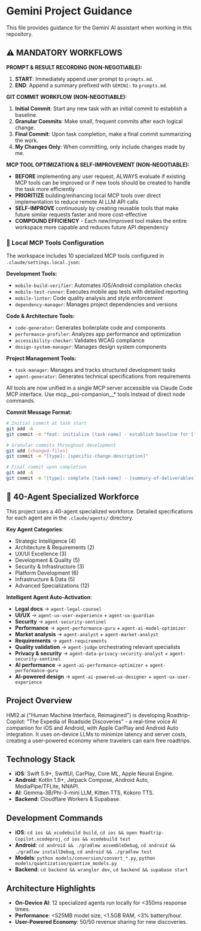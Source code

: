 # Gemini Project Guidance

This file provides guidance for the Gemini AI assistant when working in this repository.

## ⚠️ MANDATORY WORKFLOWS

**PROMPT & RESULT RECORDING (NON-NEGOTIABLE):**
1.  **START**: Immediately append user prompt to `prompts.md`.
2.  **END**: Append a summary prefixed with `GEMINI:` to `prompts.md`.

**GIT COMMIT WORKFLOW (NON-NEGOTIABLE):**
1.  **Initial Commit**: Start any new task with an initial commit to establish a baseline.
2.  **Granular Commits**: Make small, frequent commits after each logical change.
3.  **Final Commit**: Upon task completion, make a final commit summarizing the work.
4.  **My Changes Only**: When committing, only include changes made by me.

**MCP TOOL OPTIMIZATION & SELF-IMPROVEMENT (NON-NEGOTIABLE):**
-   **BEFORE** implementing any user request, ALWAYS evaluate if existing MCP tools can be improved or if new tools should be created to handle the task more efficiently
-   **PRIORITIZE** building/enhancing local MCP tools over direct implementation to reduce remote AI LLM API calls
-   **SELF-IMPROVE** continuously by creating reusable tools that make future similar requests faster and more cost-effective
-   **COMPOUND EFFICIENCY** - Each new/improved tool makes the entire workspace more capable and reduces future API dependency

### 🔧 Local MCP Tools Configuration

The workspace includes 10 specialized MCP tools configured in `.claude/settings.local.json`:

**Development Tools:**
- `mobile-build-verifier`: Automates iOS/Android compilation checks
- `mobile-test-runner`: Executes mobile app tests with detailed reporting
- `mobile-linter`: Code quality analysis and style enforcement
- `dependency-manager`: Manages project dependencies and versions

**Code & Architecture Tools:**
- `code-generator`: Generates boilerplate code and components
- `performance-profiler`: Analyzes app performance and optimization
- `accessibility-checker`: Validates WCAG compliance
- `design-system-manager`: Manages design system components

**Project Management Tools:**
- `task-manager`: Manages and tracks structured development tasks
- `agent-generator`: Generates technical specifications from requirements

All tools are now unified in a single MCP server accessible via Claude Code MCP interface. Use mcp__poi-companion__* tools instead of direct node commands.

**Commit Message Format:**
```bash
# Initial commit at task start
git add -A
git commit -m "feat: initialize [task-name] - establish baseline for [feature-description]"

# Granular commits throughout development
git add [changed-files]
git commit -m "[type]: [specific-change-description]"

# Final commit upon completion
git add -A
git commit -m "[type]: complete [task-name] - [summary-of-deliverables]"
```

## 🤖 40-Agent Specialized Workforce

This project uses a 40-agent specialized workforce. Detailed specifications for each agent are in the `.claude/agents/` directory.

**Key Agent Categories**:
- Strategic Intelligence (4)
- Architecture & Requirements (2)
- UX/UI Excellence (3)
- Development & Quality (5)
- Security & Infrastructure (3)
- Platform Development (6)
- Infrastructure & Data (5)
- Advanced Specializations (12)

**Intelligent Agent Auto-Activation**:
- **Legal docs** → `agent-legal-counsel`
- **UI/UX** → `agent-ux-user-experience` + `agent-ux-guardian`
- **Security** → `agent-security-sentinel`
- **Performance** → `agent-performance-guru` + `agent-ai-model-optimizer`
- **Market analysis** → `agent-analyst` + `agent-market-analyst`
- **Requirements** → `agent-requirements`
- **Quality validation** → `agent-judge` orchestrating relevant specialists
- **Privacy & security** → `agent-data-privacy-security-analyst` + `agent-security-sentinel`
- **AI performance** → `agent-ai-performance-optimizer` + `agent-performance-guru`
- **AI-powered design** → `agent-ai-powered-ux-designer` + `agent-ux-user-experience`

## Project Overview

HMI2.ai ("Human Machine Interface, Reimagined") is developing Roadtrip-Copilot: "The Expedia of Roadside Discoveries" - a real-time voice AI companion for iOS and Android, with Apple CarPlay and Android Auto integration. It uses on-device LLMs to minimize latency and server costs, creating a user-powered economy where travelers can earn free roadtrips.

## Technology Stack

- **iOS**: Swift 5.9+, SwiftUI, CarPlay, Core ML, Apple Neural Engine.
- **Android**: Kotlin 1.9+, Jetpack Compose, Android Auto, MediaPipe/TFLite, NNAPI.
- **AI**: Gemma-3B/Phi-3-mini LLM, Kitten TTS, Kokoro TTS.
- **Backend**: Cloudflare Workers & Supabase.

## Development Commands

- **iOS**: `cd ios && xcodebuild build`, `cd ios && open Roadtrip-Copilot.xcodeproj`, `cd ios && xcodebuild test`
- **Android**: `cd android && ./gradlew assembleDebug`, `cd android && ./gradlew installDebug`, `cd android && ./gradlew test`
- **Models**: `python models/conversion/convert_*.py`, `python models/quantization/quantize_models.py`
- **Backend**: `cd backend && wrangler dev`, `cd backend && supabase start`

## Architecture Highlights

- **On-Device AI**: 12 specialized agents run locally for <350ms response times.
- **Performance**: <525MB model size, <1.5GB RAM, <3% battery/hour.
- **User-Powered Economy**: 50/50 revenue sharing for new discoveries.